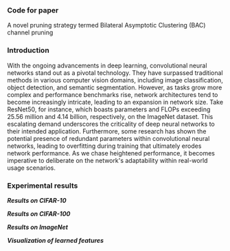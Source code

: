 ### Code for paper
A novel pruning strategy termed Bilateral Asymptotic Clustering (BAC) channel pruning

### Introduction
With the ongoing advancements in deep learning, convolutional neural networks stand out as a pivotal technology. They have surpassed traditional methods in various computer vision domains, including image classification, object detection, and semantic segmentation. However, as tasks grow more complex and performance benchmarks rise, network architectures tend to become increasingly intricate, leading to an expansion in network size. Take ResNet50, for instance, which boasts parameters and FLOPs exceeding 25.56 million and 4.14 billion, respectively, on the ImageNet dataset. This escalating demand underscores the criticality of deep neural networks to their intended application. Furthermore, some research has shown the potential presence of redundant parameters within convolutional neural networks, leading to overfitting during training that ultimately erodes network performance. As we chase heightened performance, it becomes imperative to deliberate on the network's adaptability within real-world usage scenarios.

### Experimental results
***Results on CIFAR-10***

***Results on CIFAR-100***

***Results on ImageNet***

***Visualization of learned features***
